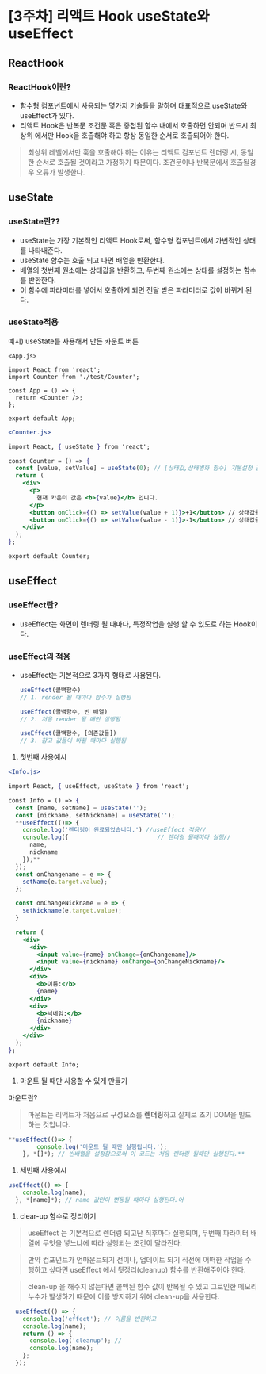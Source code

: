 # [3주차] 리액트 Hook useState와  useEffect

## ReactHook

### ReactHook이란?

- 함수형 컴포넌트에서 사용되는 몇가지 기술들을 말하며 대표적으로 useState와 useEffect가 있다.
- 리액트 Hook은 반복문 조건문 혹은 중첩된 함수 내에서 호출하면 안되며 반드시 최상위 에서만 Hook을 호출해야 하고 항상 동일한 순서로 호출되어야 한다.

> 최상위 레벨에서만 훅을 호출해야 하는 이유는 리액트 컴포넌트 렌더링 시, 동일한 순서로 호출될 것이라고 가정하기 때문이다. 조건문이나 반복문에서 호출될경우 오류가 발생한다.
> 

## useState

### useState란??

- useState는 가장 기본적인 리액트 Hook로써, 함수형 컴포넌트에서 가변적인 상태를 나타내준다.
- useState 함수는 호출 되고 나면 배열을 반환한다.
- 배열의 첫번째 원소에는 상태값을 반환하고, 두번째 원소에는 상태를 설정하는 함수를 반환한다.
- 이 함수에 파라미터를 넣어서 호출하게 되면 전달 받은 파라미터로 값이 바뀌게 된다.

### useState적용

예시) useState를 사용해서 만든 카운트 버튼

```
<App.js>

import React from 'react';
import Counter from './test/Counter';

const App = () => {
  return <Counter />;
};

export default App;
```

```jsx
<Counter.js>

import React, { useState } from 'react';

const Counter = () => {
  const [value, setValue] = useState(0); // [상태값,상태변화 함수] 기본설정 값
  return (
    <div>
      <p>
        현재 카운터 값은 <b>{value}</b> 입니다.
      </p>
      <button onClick={() => setValue(value + 1)}>+1</button> // 상태값을 1 증가시키는 함수
      <button onClick={() => setValue(value - 1)}>-1</button> // 상태값을 1 감소시키는 함수
    </div>
  );
};

export default Counter;
```

## useEffect

### useEffect란?

- useEffect는 화면이 렌더링 될 때마다, 특정작업을 실행 할 수 있도로 하는 Hook이다.

### useEffect의 적용

- useEffect는 기본적으로 3가지 형태로 사용된다.
    
    ```jsx
    useEffect(콜백함수)
    // 1. render 될 때마다 함수가 실행됨
    
    useEffect(콜백함수, 빈 배열)
    // 2. 처음 render 될 때만 실행됨
    
    useEffect(콜백함수, [의존값들])
    // 3. 참고 값들이 바뀔 때마다 실행됨
    ```
    
1. 첫번째 사용예시

```jsx
<Info.js>

import React, { useEffect, useState } from 'react';

const Info = () => {
  const [name, setName] = useState('');
  const [nickname, setNickname] = useState('');
  **useEffect(()=> {
    console.log('렌더링이 완료되었습니다.') //useEffect 적용//
    console.log({                         // 렌더링 될때마다 실행//
      name,
      nickname
    });**
  });
  const onChangename = e => {
    setName(e.target.value);
  };

  const onChangeNickname = e => {
    setNickname(e.target.value);
  }

  return (
    <div>
      <div>
        <input value={name} onChange={onChangename}/>
        <input value={nickname} onChange={onChangeNickname}/>
      </div>
      <div>
        <b>이름:</b> 
        {name}
      </div>
      <div>
        <b>닉네임:</b> 
        {nickname}
      </div>
    </div>
  );
};

export default Info;
```

1. 마운트 될 때만 사용할 수 있게 만들기 

마운트란?

> 마운트는 리액트가 처음으로 구성요소를 **렌더링**하고 실제로 초기 DOM을 빌드하는 것입니다.
> 

```jsx
**useEffect(()=> {
		console.log('마운트 될 때만 실행됩니다.');   
    }, *[]*); // 빈배열을 설정함으로써 이 코드는 처음 렌더링 될때만 실행된다.** 
```

1. 세번째 사용예시

```jsx
useEffect(() => {
    console.log(name);
  }, *[name]*); // name 값만이 변동될 때마다 실행된다.어
```

1. clear-up 함수로 정리하기

> useEffect 는 기본적으로 렌더링 되고난 직후마다 실행되며, 두번째 파라미터 배열에 무엇을 넣느냐에 따라 실행되는 조건이 달라진다.
> 

> 만약 컴포넌트가 언마운트되기 전이나, 업데이트 되기 직전에 어떠한 작업을 수행하고 싶다면 useEffect 에서 뒷정리(cleanup) 함수를 반환해주어야 한다.
> 

> clean-up 을 해주지 않는다면 콜백된 함수 값이 반복될 수 있고 그로인한 메모리 누수가 발생하기 때문에 이를 방지하기 위해 clean-up을 사용한다.
> 

```jsx
  useEffect(() => {
    console.log('effect'); // 이름을 반환하고
    console.log(name);
    return () => {
      console.log('cleanup'); //
      console.log(name);
    };
  });
```